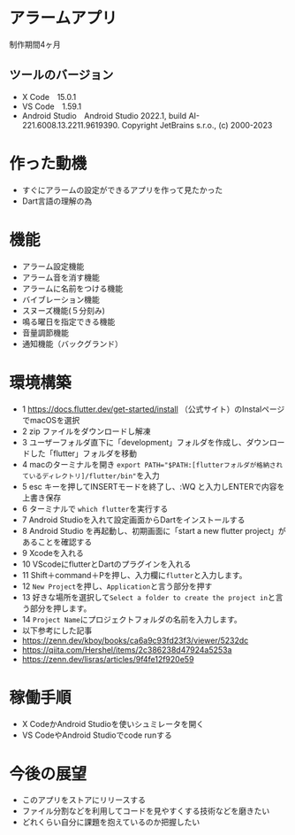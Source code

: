 # アラームアプリ

制作期間4ヶ月

## ツールのバージョン
- X Code&emsp;15.0.1
- VS Code&emsp;1.59.1
- Android Studio&emsp;Android Studio 2022.1, build AI-221.6008.13.2211.9619390. Copyright JetBrains s.r.o., (c) 2000-2023

# 作った動機

- すぐにアラームの設定ができるアプリを作って見たかった
- Dart言語の理解の為

# 機能

- アラーム設定機能
- アラーム音を消す機能
- アラームに名前をつける機能
- バイブレーション機能
- スヌーズ機能(５分刻み)
- 鳴る曜日を指定できる機能
- 音量調節機能
- 通知機能（バックグランド）

# 環境構築
- 1 https://docs.flutter.dev/get-started/install （公式サイト）のInstalページでmacOSを選択
- 2 zip ファイルをダウンロードし解凍
- 3 ユーザーフォルダ直下に「development」フォルダを作成し、ダウンロードした「flutter」フォルダを移動
- 4 macのターミナルを開き `export PATH="$PATH:[flutterフォルダが格納されているディレクトリ]/flutter/bin"`を入力
- 5 esc キーを押してINSERTモードを終了し、:WQ と入力しENTERで内容を上書き保存
- 6 ターミナルで `which flutter`を実行する
- 7 Android Studioを入れて設定画面からDartをインストールする
- 8 Android Studio を再起動し、初期画面に「start a new flutter project」があることを確認する
- 9 Xcodeを入れる
- 10 VScodeにflutterとDartのプラグインを入れる
- 11 Shift＋command＋Pを押し、入力欄に`flutter`と入力します。
- 12 `New Project`を押し、`Application`と言う部分を押す
- 13 好きな場所を選択して`Select a folder to create the project in`と言う部分を押します。
- 14 `Project Name`にプロジェクトフォルダの名前を入力します。
- 以下参考にした記事
- https://zenn.dev/kboy/books/ca6a9c93fd23f3/viewer/5232dc
- https://qiita.com/Hershel/items/2c386238d47924a5253a
- https://zenn.dev/lisras/articles/9f4fe12f920e59

# 稼働手順
- X CodeかAndroid Studioを使いシュミレータを開く
- VS CodeやAndroid Studioでcode runする

# 今後の展望
- このアプリをストアにリリースする
- ファイル分割などを利用してコードを見やすくする技術などを磨きたい
- どれくらい自分に課題を抱えているのか把握したい
